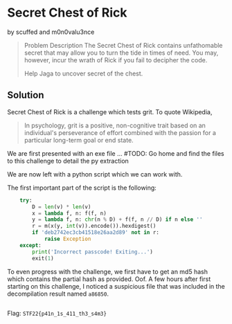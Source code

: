 # Secret Chest of Rick
by scuffed and m0n0valu3nce
> Problem Description
> The Secret Chest of Rick contains unfathomable secret that may allow you to turn the tide in times of need. You may, however, incur the wrath of Rick if you fail to decipher the code.
> 
> Help Jaga to uncover secret of the chest.

## Solution
Secret Chest of Rick is a challenge which tests grit. To quote Wikipedia,
> In psychology, grit is a positive, non-cognitive trait based on an individual's perseverance of effort combined with the passion for a particular long-term goal or end state.

We are first presented with an exe file
... #TODO: Go home and find the files to this challenge to detail the py extraction

We are now left with a python script which we can work with.

The first important part of the script is the following:
```py
    try:
        D = len(v) * len(v)
        x = lambda f, n: f(f, n)
        y = lambda f, n: chr(n % D) + f(f, n // D) if n else ''
        r = m(x(y, int(v)).encode()).hexdigest()
        if 'deb2742ec3cb41518e26aa2d89' not in r:
            raise Exception
    except:
        print('Incorrect passcode! Exiting...')
        exit(1)
```

To even progress with the challenge, we first have to get an md5 hash which contains the partial hash as provided. Oof.
A few hours after first starting on this challenge, I noticed a suspicious file that was included in the decompilation result named `a86850`.
```py
```

Flag: `STF22{p41n_1s_411_th3_s4m3}`
